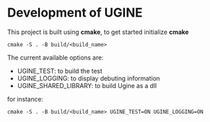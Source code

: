 # Development of UGINE

This project is built using __cmake__, to get started initialize __cmake__

```shell
cmake -S . -B build/<build_name>
```

The current available options are:
- UGINE_TEST: to build the test
- UGINE_LOGGING: to display debuting information
- UGINE_SHARED_LIBRARY: to build Ugine as a dll

for instance:

```shell
cmake -S . -B build/<build_name> UGINE_TEST=ON UGINE_LOGGING=ON
```
